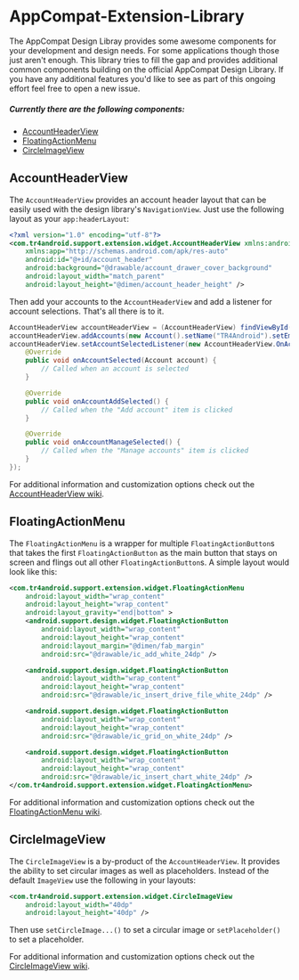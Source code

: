 # AppCompat-Extension-Library
The AppCompat Design Libray provides some awesome components for your development and design needs. For some applications though those just aren't enough. This library tries to fill the gap and provides additional common components building on the official AppCompat Design Library. If you have any additional features you'd like to see as part of this ongoing effort feel free to open a new issue.
##### Currently there are the following components:
* [AccountHeaderView](https://github.com/TR4Android/AppCompat-Extension-Library#accountheaderview)
* [FloatingActionMenu](https://github.com/TR4Android/AppCompat-Extension-Library#floatingactionmenu)
* [CircleImageView](https://github.com/TR4Android/AppCompat-Extension-Library#circleimageview)

## AccountHeaderView
The `AccountHeaderView` provides an account header layout that can be easily used with the design library's `NavigationView`.
Just use the following layout as your `app:headerLayout`:
```xml
<?xml version="1.0" encoding="utf-8"?>
<com.tr4android.support.extension.widget.AccountHeaderView xmlns:android="http://schemas.android.com/apk/res/android"
    xmlns:app="http://schemas.android.com/apk/res-auto"
    android:id="@+id/account_header"
    android:background="@drawable/account_drawer_cover_background"
    android:layout_width="match_parent"
    android:layout_height="@dimen/account_header_height" />
```
Then add your accounts to the `AccountHeaderView` and add a listener for account selections. That's all there is to it.
```java
AccountHeaderView accountHeaderView = (AccountHeaderView) findViewById(R.id.account_header);
accountHeaderView.addAccounts(new Account().setName("TR4Android").setEmail("tr4android@example.com").setIconResource(R.drawable.account_drawer_profile_image_tr4android), ...);
accountHeaderView.setAccountSelectedListener(new AccountHeaderView.OnAccountSelectedListener() {
    @Override
    public void onAccountSelected(Account account) {
        // Called when an account is selected
    }

    @Override
    public void onAccountAddSelected() {
        // Called when the "Add account" item is clicked
    }

    @Override
    public void onAccountManageSelected() {
        // Called when the "Manage accounts" item is clicked
    }
});
```

For additional information and customization options check out the [AccountHeaderView wiki](https://github.com/TR4Android/AppCompat-Extension-Library/wiki/AccountHeaderView).

## FloatingActionMenu
The `FloatingActionMenu` is a wrapper for multiple `FloatingActionButton`s that takes the first `FloatingActionButton` as the main button that stays on screen and flings out all other `FloatingActionButton`s. A simple layout would look like this:
```xml
<com.tr4android.support.extension.widget.FloatingActionMenu
    android:layout_width="wrap_content"
    android:layout_height="wrap_content"
    android:layout_gravity="end|bottom" >
    <android.support.design.widget.FloatingActionButton
        android:layout_width="wrap_content"
        android:layout_height="wrap_content"
        android:layout_margin="@dimen/fab_margin"
        android:src="@drawable/ic_add_white_24dp" />

    <android.support.design.widget.FloatingActionButton
        android:layout_width="wrap_content"
        android:layout_height="wrap_content"
        android:src="@drawable/ic_insert_drive_file_white_24dp" />

    <android.support.design.widget.FloatingActionButton
        android:layout_width="wrap_content"
        android:layout_height="wrap_content"
        android:src="@drawable/ic_grid_on_white_24dp" />

    <android.support.design.widget.FloatingActionButton
        android:layout_width="wrap_content"
        android:layout_height="wrap_content"
        android:src="@drawable/ic_insert_chart_white_24dp" />
</com.tr4android.support.extension.widget.FloatingActionMenu>
```

For additional information and customization options check out the [FloatingActionMenu wiki](https://github.com/TR4Android/AppCompat-Extension-Library/wiki/FloatingActionMenu).

## CircleImageView
The `CircleImageView` is a by-product of the `AccountHeaderView`. It provides the ability to set circular images as well as placeholders. Instead of the default `ImageView` use the following in your layouts:
```xml
<com.tr4android.support.extension.widget.CircleImageView
    android:layout_width="40dp"
    android:layout_height="40dp" />
```
Then use `setCircleImage...()` to set a circular image or `setPlaceholder()` to set a placeholder.

For additional information and customization options check out the [CircleImageView wiki](https://github.com/TR4Android/AppCompat-Extension-Library/wiki/CircleImageView).
